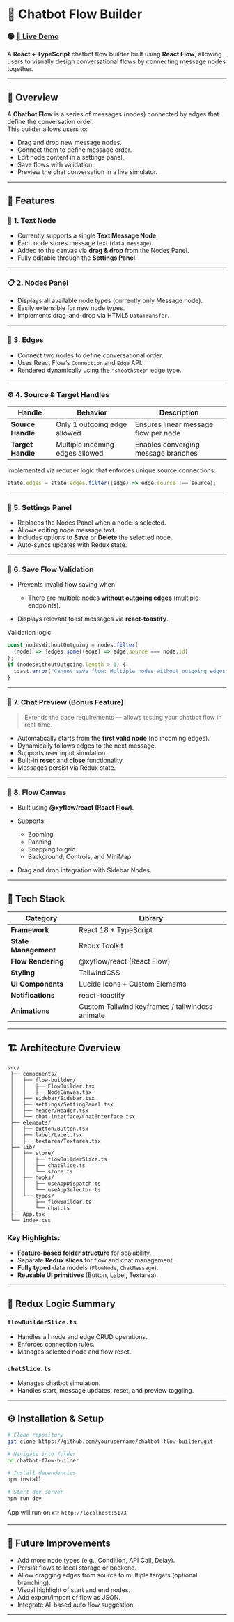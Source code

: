 
# 🤖 Chatbot Flow Builder


### 🟢 [**🚀 Live Demo**](https://chatbot-flow-builder-five-henna.vercel.app/)

A **React + TypeScript** chatbot flow builder built using **React Flow**, allowing users to visually design conversational flows by connecting message nodes together.

---

## 🧩 Overview

A **Chatbot Flow** is a series of messages (nodes) connected by edges that define the conversation order.  
This builder allows users to:
- Drag and drop new message nodes.
- Connect them to define message order.
- Edit node content in a settings panel.
- Save flows with validation.
- Preview the chat conversation in a live simulator.

---

## 🚀 Features

### 🧱 1. **Text Node**
- Currently supports a single **Text Message Node**.
- Each node stores message text (`data.message`).
- Added to the canvas via **drag & drop** from the Nodes Panel.
- Fully editable through the **Settings Panel**.

---

### 📋 2. **Nodes Panel**
- Displays all available node types (currently only Message node).
- Easily extensible for new node types.
- Implements drag-and-drop via HTML5 `DataTransfer`.

---

### 🔗 3. **Edges**
- Connect two nodes to define conversational order.
- Uses React Flow’s `Connection` and `Edge` API.
- Rendered dynamically using the `"smoothstep"` edge type.

---

### ⚙️ 4. **Source & Target Handles**
| Handle | Behavior | Description |
|--------|-----------|--------------|
| **Source Handle** | Only 1 outgoing edge allowed | Ensures linear message flow per node |
| **Target Handle** | Multiple incoming edges allowed | Enables converging message branches |

Implemented via reducer logic that enforces unique source connections:
```ts
state.edges = state.edges.filter((edge) => edge.source !== source);
````

---

### 🧩 5. **Settings Panel**

* Replaces the Nodes Panel when a node is selected.
* Allows editing node message text.
* Includes options to **Save** or **Delete** the selected node.
* Auto-syncs updates with Redux state.

---

### 💾 6. **Save Flow Validation**

* Prevents invalid flow saving when:

  * There are multiple nodes **without outgoing edges** (multiple endpoints).
* Displays relevant toast messages via **react-toastify**.

Validation logic:

```ts
const nodesWithoutOutgoing = nodes.filter(
  (node) => !edges.some((edge) => edge.source === node.id)
);
if (nodesWithoutOutgoing.length > 1) {
  toast.error("Cannot save flow: Multiple nodes without outgoing edges detected.");
}
```

---

### 💬 7. **Chat Preview (Bonus Feature)**

> Extends the base requirements — allows testing your chatbot flow in real-time.

* Automatically starts from the **first valid node** (no incoming edges).
* Dynamically follows edges to the next message.
* Supports user input simulation.
* Built-in **reset** and **close** functionality.
* Messages persist via Redux state.

---

### 🧭 8. **Flow Canvas**

* Built using **@xyflow/react (React Flow)**.
* Supports:

  * Zooming
  * Panning
  * Snapping to grid
  * Background, Controls, and MiniMap
* Drag and drop integration with Sidebar Nodes.

---

## 🧰 Tech Stack

| Category             | Library                                         |
| -------------------- | ----------------------------------------------- |
| **Framework**        | React 18 + TypeScript                           |
| **State Management** | Redux Toolkit                                   |
| **Flow Rendering**   | @xyflow/react (React Flow)                      |
| **Styling**          | TailwindCSS                                     |
| **UI Components**    | Lucide Icons + Custom Elements                  |
| **Notifications**    | react-toastify                                  |
| **Animations**       | Custom Tailwind keyframes / tailwindcss-animate |

---

## 🏗️ Architecture Overview

```
src/
 ├── components/
 │   ├── flow-builder/
 │   │   ├── FlowBuilder.tsx
 │   │   ├── NodeCanvas.tsx
 │   ├── sidebar/Sidebar.tsx
 │   ├── settings/SettingPanel.tsx
 │   ├── header/Header.tsx
 │   └── chat-interface/ChatInterface.tsx
 ├── elements/
 │   ├── button/Button.tsx
 │   ├── label/Label.tsx
 │   ├── textarea/Textarea.tsx
 ├── lib/
 │   ├── store/
 │   │   ├── flowBuilderSlice.ts
 │   │   ├── chatSlice.ts
 │   │   └── store.ts
 │   ├── hooks/
 │   │   ├── useAppDispatch.ts
 │   │   └── useAppSelector.ts
 │   └── types/
 │       ├── flowBuilder.ts
 │       └── chat.ts
 ├── App.tsx
 └── index.css
```

### Key Highlights:

* **Feature-based folder structure** for scalability.
* Separate **Redux slices** for flow and chat management.
* **Fully typed** data models (`FlowNode`, `ChatMessage`).
* **Reusable UI primitives** (Button, Label, Textarea).

---

## 🧠 Redux Logic Summary

### `flowBuilderSlice.ts`

* Handles all node and edge CRUD operations.
* Enforces connection rules.
* Manages selected node and flow reset.

### `chatSlice.ts`

* Manages chatbot simulation.
* Handles start, message updates, reset, and preview toggling.

---

## ⚙️ Installation & Setup

```bash
# Clone repository
git clone https://github.com/yourusername/chatbot-flow-builder.git

# Navigate into folder
cd chatbot-flow-builder

# Install dependencies
npm install

# Start dev server
npm run dev
```

App will run on 👉 `http://localhost:5173`

---

## 🧩 Future Improvements

* Add more node types (e.g., Condition, API Call, Delay).
* Persist flows to local storage or backend.
* Allow dragging edges from source to multiple targets (optional branching).
* Visual highlight of start and end nodes.
* Add export/import of flow as JSON.
* Integrate AI-based auto flow suggestion.

---